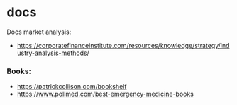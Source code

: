 # docs
Docs
market analysis: 
* https://corporatefinanceinstitute.com/resources/knowledge/strategy/industry-analysis-methods/

### Books:
* https://patrickcollison.com/bookshelf
* https://www.pollmed.com/best-emergency-medicine-books
